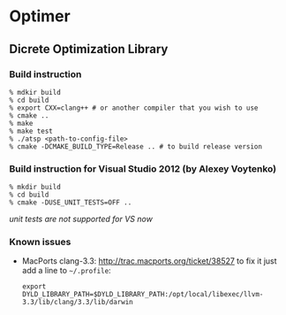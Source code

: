 # Optimer
## Dicrete Optimization Library

### Build instruction

```
% mdkir build
% cd build
% export CXX=clang++ # or another compiler that you wish to use
% cmake ..
% make
% make test
% ./atsp <path-to-config-file>
% cmake -DCMAKE_BUILD_TYPE=Release .. # to build release version
```

### Build instruction for Visual Studio 2012 (by Alexey Voytenko)

```
% mkdir build
% cd build
% cmake -DUSE_UNIT_TESTS=OFF ..
```

*unit tests are not supported for VS now*

### Known issues 

* MacPorts clang-3.3: http://trac.macports.org/ticket/38527
to fix it just add a line to `~/.profile`:
  
  `export DYLD_LIBRARY_PATH=$DYLD_LIBRARY_PATH:/opt/local/libexec/llvm-3.3/lib/clang/3.3/lib/darwin`
